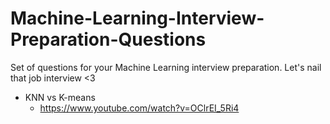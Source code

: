# Machine-Learning-Interview-Preparation-Questions

Set of questions for your Machine Learning interview preparation. Let's nail that job interview <3

* KNN vs K-means
  * https://www.youtube.com/watch?v=OClrEI_5Ri4
